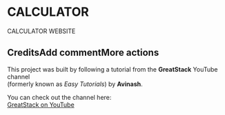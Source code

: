 # CALCULATOR
CALCULATOR WEBSITE

## CreditsAdd commentMore actions

This project was built by following a tutorial from the **GreatStack** YouTube channel  
(formerly known as *Easy Tutorials*) by **Avinash**.

You can check out the channel here:  
[GreatStack on YouTube](https://www.youtube.com/@GreatStackDev)

